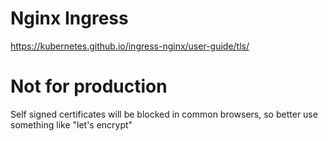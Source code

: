 # Nginx Ingress
https://kubernetes.github.io/ingress-nginx/user-guide/tls/

# Not for production
Self signed certificates will be blocked in common browsers, so better use something like "let's encrypt"